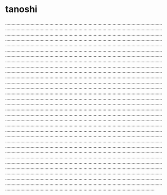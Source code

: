# tanoshi
..........................................................................................................................................................................................................................................................................................................................................................................................................................................................................................................................................................................................................................................................................................................................................................................................................................................................................................................................................................................................................................................................................................................................................................................................................................................................................................................................................................................................................................................................................................................................................................................................................................................................................................................................................................................................................................................................................................................................................................................................................................................................................................................................................................................................................................................................................................................................................................................................................................................................................................................................................................................................................................................................................................................................................................................................................................................................................................................................................................................................................................................................................................................................................................................................................................................................................................................................................................................................................................................................................................................................................................................................................................................................................................................................................................................................................................................................................................................................................................................................................................................................................................................................